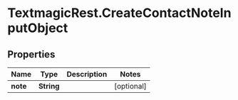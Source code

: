 # TextmagicRest.CreateContactNoteInputObject

## Properties
Name | Type | Description | Notes
------------ | ------------- | ------------- | -------------
**note** | **String** |  | [optional] 


